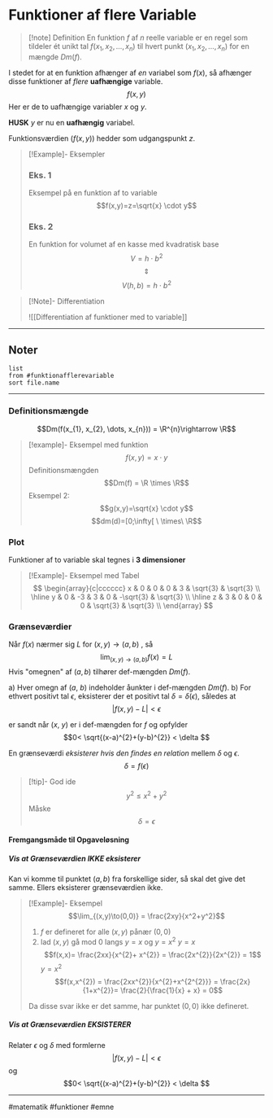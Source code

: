 # Funktioner af flere Variable

>[!note] Definition
>En funktion $f$ af $n$ reelle variable er en regel som tildeler ét unikt tal $f(x_{1}, x_{2}, \dots, x_{n})$ til hvert punkt $(x_{1}, x_{2}, \dots, x_{n})$ for en mængde $Dm(f)$.

I stedet for at en funktion afhænger af *en* variabel som $f(x)$, så afhænger disse funktioner af *flere* **uafhængige** variable.
$$f(x,y)$$
Her er de to uafhængige variabler $x$ og $y$. 

**HUSK**
$y$ er nu en **uafhængig** variabel. 

Funktionsværdien ($f(x,y)$) hedder som udgangspunkt $z$.


>[!Example]- Eksempler
>
>### Eks. 1
>Eksempel på en funktion af to variable
>$$f(x,y)=z=\sqrt{x} \cdot y$$
>
>### Eks. 2
>En funktion for volumet af en kasse med kvadratisk base
>$$V=h \cdot b^2$$
>$$\Updownarrow$$
>$$V(h,b)=h \cdot b^2$$
>
>

>[!Note]-  Differentiation
>
>![[Differentiation af funktioner med to variable]]
>

---

## Noter
```dataview 
list
from #funktionafflerevariable  
sort file.name
```

---


### Definitionsmængde

$$Dm(f(x_{1}, x_{2}, \dots, x_{n})) = \R^{n}\rightarrow \R$$


>[!example]- Eksempel med funktion
>$$f(x,y)=x \cdot y$$
>Definitionsmængden
>$$Dm(f) = \R \times \R$$
>Eksempel 2:
>$$g(x,y)=\sqrt{x} \cdot y$$
>$$dm(d)=[0;\infty[ \ \times\  \R$$

### Plot 
Funktioner af to variable skal tegnes i **3 dimensioner**

>[!Example]- Eksempel med Tabel
>$$
>\begin{array}{c|cccccc}
> x & 0 & 0 & 0 & 3 & \sqrt{3} & \sqrt{3} \\
> \hline
> y & 0 & -3 & 3 & 0 & -\sqrt{3} & \sqrt{3} \\
> \hline
> z & 3 & 0 & 0 & 0 & \sqrt{3} & \sqrt{3} \\
>\end{array}
>$$

### Grænseværdier
Når $f(x)$ nærmer sig $L$ for $(x,y) \to (a,b)$ , så
$$\lim_{(x,y)\to(a,b)}f(x) = L$$
Hvis "omegnen" af $(a,b)$ tilhører def-mængden $Dm(f)$.

a) Hver omegn af ($a$, $b$) indeholder åunkter i def-mængden $Dm(f)$.
b) For ethvert positivt tal $\epsilon$, eksisterer der et positivt tal $\delta = \delta(\epsilon)$, således at 
$$|f(x,y) - L| < \epsilon$$

er sandt når ($x$, $y$) er i def-mængden for $f$ og opfylder
$$0< \sqrt{(x-a)^{2}+(y-b)^{2}} < \delta $$

En grænseværdi *eksisterer hvis den findes en relation* mellem $\delta$ og $\epsilon$.
$$\delta = f(\epsilon)$$


>[!tip]- God ide
>$$y^{2} \leq x^{2} + y^{2}$$
>Måske
>$$\delta = \epsilon $$



#### Fremgangsmåde til Opgaveløsning

##### Vis at Grænseværdien IKKE eksisterer
Kan vi komme til punktet $(a,b)$ fra forskellige sider, så skal det give det samme. Ellers eksisterer grænseværdien ikke.

>[!Example]- Eksempel
>$$\lim_{(x,y)\to(0,0)} = \frac{2xy}{x^2+y^2}$$
>1. $f$ er defineret for alle $(x,y)$ pånær $(0,0)$
>2. lad $(x,y)$ gå mod $0$ langs $y=x$ og $y=x^{2}$
>$y=x$
>$$f(x,x)= \frac{2xx}{x^{2}+ x^{2}} = \frac{2x^{2}}{2x^{2}} = 1$$
>$y=x^2$
>$$f(x,x^{2}) = \frac{2xx^{2}}{x^{2}+x^{2^{2}}} = \frac{2x}{1+x^{2}}= \frac{2}{\frac{1}{x} + x} = 0$$
>
>Da disse svar ikke er det samme, har punktet $(0,0)$ ikke defineret.

##### Vis at Grænseværdien EKSISTERER
Relater $\epsilon$ og $\delta$ med formlerne
$$|f(x,y) - L| < \epsilon$$
og
$$0< \sqrt{(x-a)^{2}+(y-b)^{2}} < \delta $$

---
#matematik #funktioner #emne 

